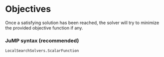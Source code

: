 # Objectives

Once a satisfying solution has been reached, the solver will try to minimize the provided objective function if any.

### JuMP syntax (recommended)

```@docs
LocalSearchSolvers.ScalarFunction
```
